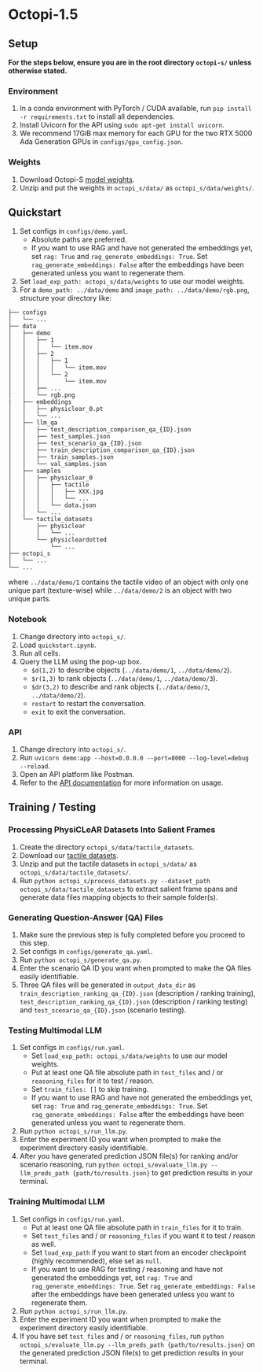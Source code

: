 # Octopi-1.5
## Setup
**For the steps below, ensure you are in the root directory `octopi-s/` unless otherwise stated.**

### Environment
1. In a conda environment with PyTorch / CUDA available, run `pip install -r requirements.txt` to install all dependencies.
2. Install Uvicorn for the API using `sudo apt-get install uvicorn`.
3. We recommend 17GiB max memory for each GPU for the two RTX 5000 Ada Generation GPUs in `configs/gpu_config.json`.

### Weights
1. Download Octopi-S [model weights](https://drive.google.com/file/d/1YMn6V5W-_qvDlCbVSdZiufe729BOEl-A/view?usp=sharing).
2. Unzip and put the weights in `octopi_s/data/` as `octopi_s/data/weights/`.


## Quickstart
1. Set configs in `configs/demo.yaml`.
    * Absolute paths are preferred.
    * If you want to use RAG and have not generated the embeddings yet, set `rag: True` and `rag_generate_embeddings: True`. Set `rag_generate_embeddings: False` after the embeddings have been generated unless you want to regenerate them.
2. Set `load_exp_path: octopi_s/data/weights` to use our model weights.
3. For a `demo_path: ../data/demo` and `image_path: ../data/demo/rgb.png`, structure your directory like:
```
├── configs
│   └── ...
├── data
│   ├── demo
│   │   ├── 1
│   │   │   └── item.mov
│   │   ├── 2
│   │   │   ├── 1
│   │   │   │   └── item.mov
│   │   │   └── 2
│   │   │       └── item.mov
│   │   ├── ...
│   │   └── rgb.png
|   ├── embeddings
│   │   ├── physiclear_0.pt
│   │   └── ...
│   ├── llm_qa
│   │   ├── test_description_comparison_qa_{ID}.json
│   │   ├── test_samples.json
│   │   ├── test_scenario_qa_{ID}.json
│   │   ├── train_description_comparison_qa_{ID}.json
│   │   ├── train_samples.json
│   │   └── val_samples.json
│   ├── samples
│   │   ├── physiclear_0
│   │   │   ├── tactile
│   │   │   │   ├── XXX.jpg
│   │   │   │   └── ...
│   │   │   └── data.json
│   │   └── ...
│   └── tactile_datasets
│       ├── physiclear
│       │   └── ...
│       └── physicleardotted
│           └── ...
├── octopi_s
│   └── ...
└── ...
```
where `../data/demo/1` contains the tactile video of an object with only one unique part (texture-wise) while `../data/demo/2` is an object with two unique parts.

### Notebook
1. Change directory into `octopi_s/`.
2. Load `quickstart.ipynb`.
3. Run all cells.
4. Query the LLM using the pop-up box.
    * `$d(1,2)` to describe objects (`../data/demo/1`, `../data/demo/2`).
    * `$r(1,3)` to rank objects (`../data/demo/1`, `../data/demo/3`).
    * `$dr(3,2)` to describe and rank objects (`../data/demo/3`, `../data/demo/2`).
    * `restart` to restart the conversation.
    * `exit` to exit the conversation.

### API
1. Change directory into `octopi_s/`.
2. Run `uvicorn demo:app --host=0.0.0.0 --port=8000 --log-level=debug --reload`.
3. Open an API platform like Postman.
4. Refer to the [API documentation](https://github.com/clear-nus/octopi-s/wiki/API) for more information on usage.


## Training / Testing
### Processing PhysiCLeAR Datasets Into Salient Frames
1. Create the directory `octopi_s/data/tactile_datasets`.
2. Download our [tactile datasets](https://drive.google.com/file/d/1ckSzE4DxSiq4U34gWBIUGreImryLw94c/view?usp=drive_link).
3. Unzip and put the tactile datasets in `octopi_s/data/` as `octopi_s/data/tactile_datasets/`.
4. Run `python octopi_s/process_datasets.py --dataset_path octopi_s/data/tactile_datasets` to extract salient frame spans and generate data files mapping objects to their sample folder(s).

### Generating Question-Answer (QA) Files
1. Make sure the previous step is fully completed before you proceed to this step.
2. Set configs in `configs/generate_qa.yaml`.
3. Run `python octopi_s/generate_qa.py`.
4. Enter the scenario QA ID you want when prompted to make the QA files easily identifiable.
5. Three QA files will be generated in `output_data_dir` as `train_description_ranking_qa_{ID}.json` (description / ranking training), `test_description_ranking_qa_{ID}.json` (description / ranking testing) and `test_scenario_qa_{ID}.json` (scenario testing).

### Testing Multimodal LLM
1. Set configs in `configs/run.yaml`.
    * Set `load_exp_path: octopi_s/data/weights` to use our model weights.
    * Put at least one QA file absolute path in `test_files` and / or `reasoning_files` for it to test / reason.
    * Set `train_files: []` to skip training.
    * If you want to use RAG and have not generated the embeddings yet, set `rag: True` and `rag_generate_embeddings: True`. Set `rag_generate_embeddings: False` after the embeddings have been generated unless you want to regenerate them.
2. Run `python octopi_s/run_llm.py`.
3. Enter the experiment ID you want when prompted to make the experiment directory easily identifiable.
4. After you have generated prediction JSON file(s) for ranking and/or scenario reasoning, run `python octopi_s/evaluate_llm.py --llm_preds_path {path/to/results.json}` to get prediction results in your terminal.

### Training Multimodal LLM
1. Set configs in `configs/run.yaml`.
    * Put at least one QA file absolute path in `train_files` for it to train.
    * Set `test_files` and / or `reasoning_files` if you want it to test / reason as well.
    * Set `load_exp_path` if you want to start from an encoder checkpoint (highly recommended), else set as `null`.
    * If you want to use RAG for testing / reasoning and have not generated the embeddings yet, set `rag: True` and `rag_generate_embeddings: True`. Set `rag_generate_embeddings: False` after the embeddings have been generated unless you want to regenerate them.
2. Run `python octopi_s/run_llm.py`.
3. Enter the experiment ID you want when prompted to make the experiment directory easily identifiable.
4. If you have set `test_files` and / or `reasoning_files`, run `python octopi_s/evaluate_llm.py --llm_preds_path {path/to/results.json}` on the generated prediction JSON file(s) to get prediction results in your terminal.
